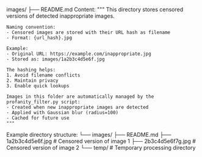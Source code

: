 images/
├── README.md
    Content:
    """
    This directory stores censored versions of detected inappropriate images.
    
    Naming convention:
    - Censored images are stored with their URL hash as filename
    - Format: {url_hash}.jpg
    
    Example:
    - Original URL: https://example.com/inappropriate.jpg
    - Stored as: images/1a2b3c4d5e6f.jpg
    
    The hashing helps:
    1. Avoid filename conflicts
    2. Maintain privacy
    3. Enable quick lookups
    
    Images in this folder are automatically managed by the profanity_filter.py script:
    - Created when new inappropriate images are detected
    - Applied with Gaussian blur (radius=100)
    - Cached for future use
    """

Example directory structure:
└── images/
    ├── README.md
    ├── 1a2b3c4d5e6f.jpg  # Censored version of image 1
    ├── 2b3c4d5e6f7g.jpg  # Censored version of image 2
    └── temp/             # Temporary processing directory